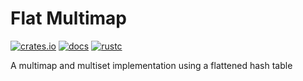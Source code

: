# Flat Multimap

[![crates.io](https://img.shields.io/crates/v/flat-multimap.svg)](https://crates.io/crates/flat-multimap)
[![docs](https://docs.rs/flat-multimap/badge.svg)](https://docs.rs/flat-multimap)
[![rustc](https://img.shields.io/badge/rust-1.61%2B-orange.svg)](https://img.shields.io/badge/rust-1.61%2B-orange.svg)

A multimap and multiset implementation using a flattened hash table
